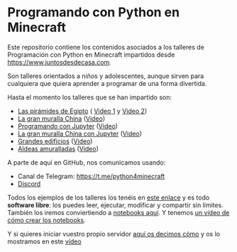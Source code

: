 # Programando con Python en Minecraft

Este repositorio contiene los contenidos asociados a los talleres de 
Programación con Python en Minecraft impartidos desde https://www.juntosdesdecasa.com.

Son talleres orientados a niños y adolescentes, aunque sirven para 
cualquiera que quiera aprender a programar de una forma divertida.

Hasta el momento los talleres que se han impartido son:

* [Las pirámides de Egipto](https://www.juntosdesdecasa.com/index.php/project/minecraft-y-python/) (
[Video 1](https://youtu.be/wy5cJ5-rEpw) y [Video 2](https://www.youtube.com/watch?v=oX9uEeps_So))
* [La gran muralla China](https://www.juntosdesdecasa.com/index.php/project/tus-primeros-pasos-en-minecraft-usando-la-magia-de-python/) ([Video](https://www.youtube.com/watch?v=RMp08BWR50k))
* [Programando con Jupyter](https://www.juntosdesdecasa.com/index.php/project/taller-4-de-minecraft-aprender-a-programar-python-con-jupyter-para-ninos-a-traves-del-minecraft/) ([Video](https://www.youtube.com/watch?v=r9jryiLrJ98))
* [La gran muralla China con Jupyter](https://www.juntosdesdecasa.com/index.php/project/taller-5-de-minecraft/) ([Video](https://www.youtube.com/watch?v=drBpkKXo15E))
* [Grandes edificios](https://www.juntosdesdecasa.com/index.php/project/taller-6-de-minecraft/) ([Video](https://www.youtube.com/watch?v=35PqoDFJZKU
))
* [Aldeas amuralladas](https://www.juntosdesdecasa.com/index.php/project/taller-7-de-minecraft/) ([Video](https://www.youtube.com/watch?v=8pMxZIATKQY))


A parte de aquí en GitHub, nos comunicamos usando:

* Canal de Telegram:  https://t.me/python4minecraft 
* [Discord](https://discordapp.com/channels/688805278220943399/688805278824530019)

Todos los ejemplos de los talleres los tenéis en [este enlace](src) y es todo **software libre**: los puedes leer, ejecutar, modificar y compartir sin límites. También los iremos conviertiendo a [notebooks aquí](server/data/python). Y tenemos [un vídeo de cómo crear los notebooks](https://www.youtube.com/watch?v=MFL66ParQuk).

Y si quieres iniciar vuestro propio servidor [aquí os decimos cómo](server) y os lo mostramos en este [vídeo](https://youtu.be/9SObPseXokM)
